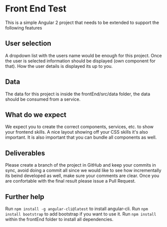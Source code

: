 # Front End Test

This is a simple Angular 2 project that needs to be extended to support the following features

## User selection

A dropdown list with the users name would be enough for this project. Once the user is selected information should be
displayed (own component for that). How the user details is displayed its up to you.

## Data

The data for this project is inside the frontEnd/src/data folder, the data should be consumed from a service.

## What do we expect

We expect you to create the correct components, services, etc. to show your frontend skills. A nice layout showing off
your CSS skills it's also important. It is also important that you can bundle all components as well.

## Deliverables

Please create a branch of the project in GitHub and keep your commits in sync, avoid doing a commit all since we would like to see how incrementally its beind developed as well, make sure your comments are clear. Once you are confortable with the final result please issue a Pull Request.

## Further help

Run `npm install -g angular-cli@latest` to install angular-cli.
Run `npm install bootstrap` to add bootstrap if you want to use it.
Run `npm install` within the frontEnd folder to install all dependencies.